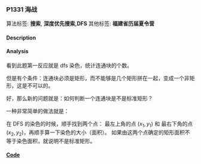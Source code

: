 
### P1331 海战

算法标签: **搜索**, **深度优先搜索,DFS**
其他标签: **福建省历届夏令营**

#### Description


#### Analysis

看到此题第一反应就是 dfs 染色，统计连通块的个数。

但是有个条件：连通块必须是矩形，而不能够是几个矩形拼在一起，变成一个非矩形，这是不可以的。

好，那么新的问题就是：如何判断一个连通块是不是标准矩形？

一种非常简单的做法就是：

在 DFS 的染色的时候，顺手找到两个点： 最左上角的点 $(x_1, y_1)$ 和 最右下角的点 $(x_2, y_2)$，再顺手算一下染色的大小（面积）。 如果由这两个点确定的矩形面积不等于染色面积，就说明不是标准矩形。

#### [Code](../../cpp/13/p1331.cpp)


